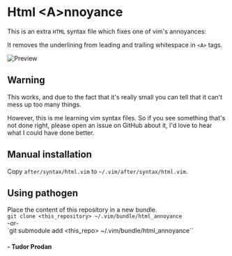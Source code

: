 # Html \<A\>nnoyance

This is an extra `HTML` syntax file which fixes one of vim's annoyances:  

It removes the underlining from leading and trailing whitespace in `<A>` tags.

![Preview](//raw.github.com/tudorprodan/html_annoyance.vim/master/preview.png)

## Warning

This works, and due to the fact that it's really small you can tell that it can't mess up too many things.

However, this is me learning vim syntax files. So if you see something that's not done right, please open an issue on GitHub about it, I'd love to hear what I could have done better.

## Manual installation

Copy `after/syntax/html.vim` to `~/.vim/after/syntax/html.vim`.

## Using pathogen

Place the content of this repository in a new bundle.  
`git clone <this_repository> ~/.vim/bundle/html_annoyance`  
\-or-  
`git submodule add <this_repo> ~/.vim/bundle/html_annoyance``


#### - Tudor Prodan
